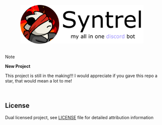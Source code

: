 <div align="center">
  <picture>
    <source media="(prefers-color-scheme: dark)" srcset="assets/bannerdark.png">
    <source media="(prefers-color-scheme: light)" srcset="assets/bannerlight.png">
    <img alt="Syntrel Discord Bot Banner" src="assets/bannerlight.png" style="width: 80%; height: auto;">
  </picture>
</div>

<br>

> [!NOTE]
> **New Project**
> 
> This project is still in the making!!! I would appreciate if you gave this repo a star, that would mean a lot to me!

<br>

## License

Dual licensed project, see [LICENSE](LICENSE) file for detailed attribution information
